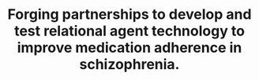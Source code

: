 ---
name: "Forging Partnerships"
title: "Forging partnerships to develop and test relational agent technology to improve medication adherence in schizophrenia."
journal: "journal name" 
project: ["Drugs don't work in patients who don't take them C. Everett Koop, MD"]
event: "Paper presented at the Eastern Nursing Research Society 18th Annual Scientific Sessions Cherry Hill, NJ"
authors:
- name: "Schlenk, E. A."
- name: "Puskar, K."
- name: "Sereika, S."
- name: "Bickmore, T."
year: 2006
resources: null
external_url: null
draft: false 
headless: true
---